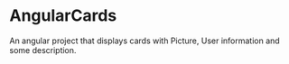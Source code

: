 # AngularCards
An angular project that displays cards with Picture, User information and some description.
